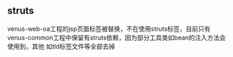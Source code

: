 ## struts

   venus-web-oa工程的jsp页面标签被替换，不在使用struts标签，目前只有venus-common工程中保留有struts依赖，因为部分工具类如bean的注入方法会使用到，其他
   如tld标签文件等全部去掉





